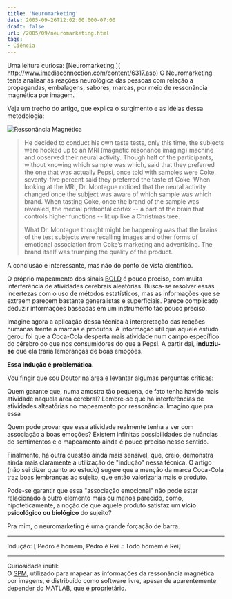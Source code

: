 ```yaml
---
title: 'Neuromarketing'
date: 2005-09-26T12:02:00.000-07:00
draft: false
url: /2005/09/neuromarketing.html
tags: 
- Ciência
---
```


Uma leitura curiosa: [Neuromarketing.](<br />http://www.imediaconnection.com/content/6317.asp) O Neuromarketing tenta analisar as reações neurológica das pessoas com relação a propagandas, embalagens, sabores, marcas, por meio de ressonância magnética por imagem.  
  
Veja um trecho do artigo, que explica o surgimento e as idéias dessa metodologia:  
  
![Ressonância Magnética](/tech/wp-content/250pxBrain_chrischan.jpg)

> He decided to conduct his own taste tests, only this time, the subjects were hooked up to an MRI (magnetic resonance imaging) machine and observed their neural activity. Though half of the participants, without knowing which sample was which, said that they preferred the one that was actually Pepsi, once told with samples were Coke, seventy-five percent said they preferred the taste of Coke. When looking at the MRI, Dr. Montague noticed that the neural activity changed once the subject was aware of which sample was which brand. When tasting Coke, once the brand of the sample was revealed, the medial prefrontal cortex -- a part of the brain that controls higher functions -- lit up like a Christmas tree.  
>   
> What Dr. Montague thought might be happening was that the brains of the test subjects were recalling images and other forms of emotional association from Coke’s marketing and advertising. The brand itself was trumping the quality of the product.

  
  
A conclusão é interessante, mas não do ponto de vista científico.  
  
O próprio mapeamento dos sinais [BOLD](http://en.wikipedia.org/wiki/Functional_Magnetic_Resonance_Imaging) é pouco preciso, com muita interferência de atividades cerebrais aleatórias. Busca-se resolver essas incertezas com o uso de métodos estatísticos, mas as informações que se extraem parecem bastante generalistas e superficiais. Parece complicado deduzir informações baseadas em um instrumento tão pouco preciso.  
  
Imagine agora a aplicação dessa técnica à interpretação das reações humanas frente a marcas e produtos. A informação útil que aquele estudo gerou foi que a Coca-Cola desperta mais atividade num campo específico do cérebro do que nos consumidores do que a Pepsi. A partir dai, **induziu-se** que ela traria lembranças de boas emoções.  
  
**Essa indução é problemática.**  
  
Vou fingir que sou Doutor na área e levantar algumas perguntas críticas:  
  
Quem garante que, numa amostra tão pequena, de fato tenha havido mais atividade naquela área cerebral? Lembre-se que há interferências de atividades alteatórias no mapeamento por ressonância. Imagino que pra essa  
  
Quem pode provar que essa atividade realmente tenha a ver com associação a boas emoções? Existem infinitas possibilidades de nuâncias de sentimentos e o mapeamento ainda é pouco preciso nesse sentido.  
  
Finalmente, há outra questão ainda mais sensível, que, creio, demonstra ainda mais claramente a utilização de "indução" nessa técnica. O artigo (não sei dizer quanto ao estudo) sugere que a menção da marca Coca-Cola traz boas lembranças ao sujeito, que então valorizaria mais o produto.  
  
Pode-se garantir que essa "associação emocional" não pode estar relacionado a outro elemento mais ou menos parecido, como, hipoteticamente, a noção de que aquele produto satisfaz um **vício psicológico ou biológico** do sujeito?  
  
Pra mim, o neuromarketing é uma grande forçação de barra.  
  

* * *

  
  
Indução: \[ Pedro é homem, Pedro é Rei .: Todo homem é Rei\]  
  
  

* * *

  
Curiosidade inútil:  
O [SPM](http://www.fil.ion.ucl.ac.uk/spm/), utilizado para mapear as informações da ressonância magnética por imagens, é distribuído como software livre, apesar de aparentemente depender do MATLAB, que é proprietário.